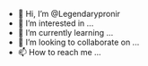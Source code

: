 - 👋 Hi, I’m @Legendarypronir
- 👀 I’m interested in ...
- 🌱 I’m currently learning ...
- 💞️ I’m looking to collaborate on ...
- 📫 How to reach me ...

<!---
Legendarypronir/Legendarypronir is a ✨ special ✨ repository because its `README.md` (this file) appears on your GitHub profile.
You can click the Preview link to take a look at your changes.
--->
